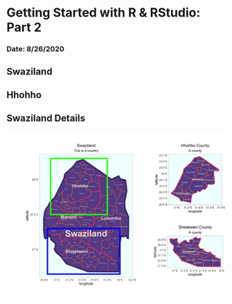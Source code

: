 # Getting Started with R & RStudio: Part 2

### Date: 8/26/2020

## Swaziland

## Hhohho

## Swaziland Details

![Swaziland](details.png)
